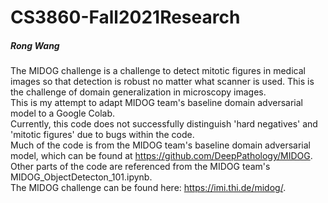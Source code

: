 # CS3860-Fall2021Research
##### Rong Wang
The MIDOG challenge is a challenge to detect mitotic figures in medical images so that detection is robust no matter what scanner is used. This is the challenge of domain generalization in microscopy images. <br>
This is my attempt to adapt MIDOG team's baseline domain adversarial model to a Google Colab. <br>
Currently, this code does not successfully distinguish 'hard negatives' and 'mitotic figures' due to bugs within the code. <br>
Much of the code is from the MIDOG team's baseline domain adversarial model, which can be found at https://github.com/DeepPathology/MIDOG. 
Other parts of the code are referenced from the MIDOG team's MIDOG_ObjectDetecton_101.ipynb. <br>
The MIDOG challenge can be found here: https://imi.thi.de/midog/. 
